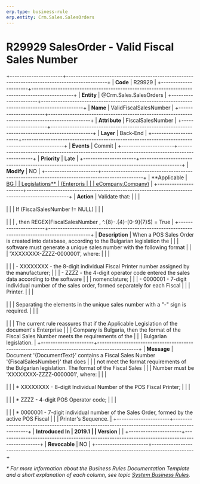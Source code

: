 ```yaml
---
erp.type: business-rule
erp.entity: Crm.Sales.SalesOrders
---
```


# R29929 SalesOrder - Valid Fiscal Sales Number
+----------------------+-----------------------------------------------------------------------------------------------+
| **Code**             | R29929                                                                                        |
+----------------------+-----------------------------------------------------------------------------------------------+
| **Entity**           | @Crm.Sales.SalesOrders                                                                        |
+----------------------+-----------------------------------------------------------------------------------------------+
| **Name**             | ValidFiscalSalesNumber                                                                        |
+----------------------+-----------------------------------------------------------------------------------------------+
| **Attribute**        | FiscalSalesNumber                                                                             |
+----------------------+-----------------------------------------------------------------------------------------------+
| **Layer**            | Back-End                                                                                      |
+----------------------+-----------------------------------------------------------------------------------------------+
| **Events**           | Commit                                                                                        |
+----------------------+-----------------------------------------------------------------------------------------------+
| **Priority**         | Late                                                                                          |
+----------------------+-----------------------------------------------------------------------------------------------+
| **Modify**           | NO                                                                                            |
+----------------------+-----------------------------------------------------------------------------------------------+
| **Applicable         | [BG                                                                                           |
| Legislations**       | (Enterpris                                                                                    |
|                      | eCompany.Company)](xref:applicable-legislations)                                              |
+----------------------+-----------------------------------------------------------------------------------------------+
| **Action**           | Validate that:                                                                                |
|                      | <br/><br/>                                                                                    |
|                      | If (FiscalSalesNumber != NULL)                                                                |
|                      | <br/><br/>                                                                                    |
|                      | , then REGEX(FiscalSalesNumber , \^.{8}-.{4}-\[0-9\]{7}\$) = True                             |
+----------------------+-----------------------------------------------------------------------------------------------+
| **Description**      | When a POS Sales Order is created into database, according to the Bulgarian legislation the   |
|                      | software must generate a unique sales number with the following format                        |
|                      | \'XXXXXXXX-ZZZZ-0000001\', where:                                                             |
|                      | <br/><br/>                                                                                    |
|                      | -   XXXXXXXX - the 8-digit individual Fiscal Printer number assigned by the manufacturer;     |
|                      | -   ZZZZ - the 4-digit operator code entered the sales data according to the software         |
|                      |     nomenclature;                                                                             |
|                      | -   0000001 - 7-digit individual number of the sales order, formed separately for each Fiscal |
|                      |     Printer.                                                                                  |
|                      | <br/><br/>                                                                                    |
|                      | Separating the elements in the unique sales number with a \"-\" sign is required.             |
|                      | <br/><br/>                                                                                    |
|                      | The current rule reassures that if the Applicable Legislation of the document\'s Enterprise   |
|                      | Company is Bulgaria, then the format of the Fiscal Sales Number meets the requirements of the |
|                      | Bulgarian legislation.                                                                        |
+----------------------+-----------------------------------------------------------------------------------------------+
| **Message**          | Document \'{DocumentText}\' contains a Fiscal Sales Number \'{FiscalSalesNumber}\' that does  |
|                      | not meet the format requirements of the Bulgarian legislation. The format of the Fiscal Sales |
|                      | Number must be \'XXXXXXXX-ZZZZ-0000001\', where:                                              |
|                      | <br/><br/>                                                                                    |
|                      | \* XXXXXXXX - 8-digit Individual Number of the POS Fiscal Printer;                            |
|                      | <br/><br/>                                                                                    |
|                      | \* ZZZZ - 4-digit POS Operator code;                                                          |
|                      | <br/><br/>                                                                                    |
|                      | \* 0000001 - 7-digit individual number of the Sales Order, formed by the active POS Fiscal    |
|                      | Printer\'s Sequence.                                                                          |
+----------------------+-----------------------------------------------------------------------------------------------+
| **Introduced In      | 2019.1                                                                                        |
| Version**            |                                                                                               |
+----------------------+-----------------------------------------------------------------------------------------------+
| **Revocable**        | NO                                                                                            |
+----------------------+-----------------------------------------------------------------------------------------------+

*\* For more information about the Business Rules Documentation Template and a short explanation of each column, see
topic [System Business Rules](../templates/template-description-system-business-rules.md).*
